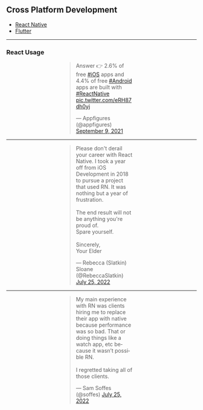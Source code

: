 <style>
.twitter-tweet {
  width: 30%;
  margin: auto;
}
</style>

## Cross Platform Development

- [React Native](https://reactnative.dev)
- [Flutter](https://flutter.dev)

---

### React Usage

<blockquote class="twitter-tweet" data-conversation="none" data-theme="light"><p lang="en" dir="ltr">Answer 👉 2.6% of free <a href="https://twitter.com/hashtag/iOS?src=hash&amp;ref_src=twsrc%5Etfw">#iOS</a> apps and 4.4% of free <a href="https://twitter.com/hashtag/Android?src=hash&amp;ref_src=twsrc%5Etfw">#Android</a> apps are built with <a href="https://twitter.com/hashtag/ReactNative?src=hash&amp;ref_src=twsrc%5Etfw">#ReactNative</a> <a href="https://t.co/eRH87dh0yj">pic.twitter.com/eRH87dh0yj</a></p>&mdash; Appfigures (@appfigures) <a href="https://twitter.com/appfigures/status/1435768407350255619?ref_src=twsrc%5Etfw">September 9, 2021</a></blockquote> <script async src="https://platform.twitter.com/widgets.js" charset="utf-8"></script>

---

<blockquote class="twitter-tweet"><p lang="en" dir="ltr">Please don&#39;t derail your career with React Native. I took a year off from iOS Development in 2018 to pursue a project that used RN. It was nothing but a year of frustration.<br><br>The end result will not be anything you&#39;re proud of. <br>Spare yourself.<br><br>Sincerely,<br>Your Elder</p>&mdash; Rebecca (Slatkin) Sloane (@RebeccaSlatkin) <a href="https://twitter.com/RebeccaSlatkin/status/1551369873573412865?ref_src=twsrc%5Etfw">July 25, 2022</a></blockquote> <script async src="https://platform.twitter.com/widgets.js" charset="utf-8"></script>

---

<blockquote class="twitter-tweet" data-conversation="none"><p lang="en" dir="ltr">My main experience with RN was clients hiring me to replace their app with native because performance was so bad. That or doing things like a watch app, etc because it wasn’t possible RN.<br><br>I regretted taking all of those clients.</p>&mdash; Sam Soffes (@soffes) <a href="https://twitter.com/soffes/status/1551564550494949378?ref_src=twsrc%5Etfw">July 25, 2022</a></blockquote> <script async src="https://platform.twitter.com/widgets.js" charset="utf-8"></script>


